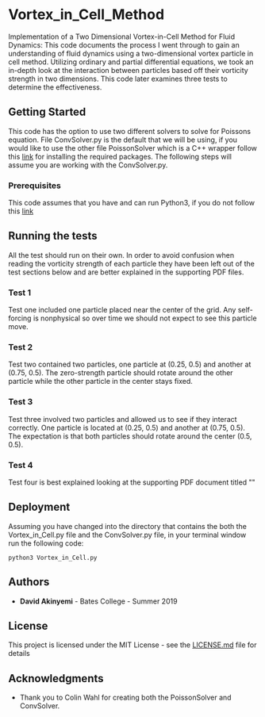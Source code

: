 # Vortex_in_Cell_Method
Implementation of a Two Dimensional Vortex-in-Cell Method for Fluid Dynamics: This code documents the process I went through to gain an understanding of fluid dynamics using a two-dimensional vortex particle in cell method. Utilizing ordinary and partial differential equations, we took an in-depth look at the interaction between particles based off their vorticity strength in two dimensions. This code later examines three tests to determine the effectiveness.

## Getting Started

This code has the option to use two different solvers to solve for Poissons equation. File ConvSolver.py is the default that we will be using, if you would like to use the other file PoissonSolver which is a C++ wrapper follow this [link]() for installing the required packages. The following steps will assume you are working with the ConvSolver.py. 

### Prerequisites

This code assumes that you have and can run Python3, if you do not follow this [link](https://realpython.com/installing-python/)

## Running the tests

All the test should run on their own. In order to avoid confusion when reading the vorticity strength of each particle they have been left out of the test sections below and are better explained in the supporting PDF files.

### Test 1

Test one included one particle placed near the center of the grid. Any self-forcing is nonphysical so over time we should not expect to see this particle move.

### Test 2

Test two contained two particles, one particle at (0.25, 0.5) and another at (0.75, 0.5). The zero-strength particle should rotate around the other particle while the other particle in the center stays fixed.

### Test 3

Test three involved two particles and allowed us to see if they interact correctly. One particle is located at (0.25, 0.5) and another at (0.75, 0.5). The expectation is that both particles should rotate around the center (0.5, 0.5).

### Test 4

Test four is best explained looking at the supporting PDF document titled ""

## Deployment

Assuming you have changed into the directory that contains the both the Vortex_in_Cell.py file and the ConvSolver.py file, in your terminal window run the following code:

```
python3 Vortex_in_Cell.py
```

## Authors

* **David Akinyemi** - Bates College - Summer 2019

## License

This project is licensed under the MIT License - see the [LICENSE.md](LICENSE.md) file for details

## Acknowledgments

* Thank you to Colin Wahl for creating both the PoissonSolver and ConvSolver.
